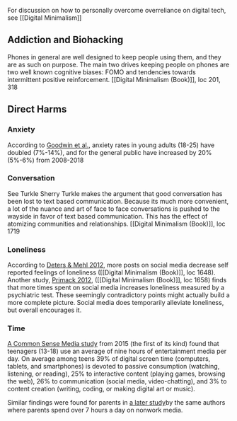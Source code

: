 For discussion on how to personally overcome overreliance on digital tech, see [[Digital Minimalism]]

## Addiction and Biohacking
Phones in general are well designed to keep people using them, and they are as such on purpose. The main two drives keeping people on phones are two well known cognitive biases: FOMO and tendencies towards intermittent positive reinforcement.
	[[Digital Minimalism (Book)]], loc 201, 318


## Direct Harms

### Anxiety
According to [Goodwin et al.](https://www.ncbi.nlm.nih.gov/pmc/articles/PMC7441973/), anxiety rates in young adults (18-25) have doubled (7%-14%), and for the general public have increased by 20% (5%-6%) from 2008-2018

### Conversation
See Turkle
Sherry Turkle makes the argument that good conversation has been lost to text based communication. Because its much more convenient, a lot of the nuance and art of face to face conversations is pushed to the wayside in favor of text based communication. This has the effect of atomizing communities and relationships. 
	[[Digital Minimalism (Book)]], loc 1719
### Loneliness
According to [Deters & Mehl 2012](https://journals.sagepub.com/doi/abs/10.1177/1948550612469233), more posts on social media decrease self reported feelings of loneliness ([[Digital Minimalism (Book)]], loc 1648). Another study, [Primack 2012](https://www.researchgate.net/publication/314258481_Social_Media_Use_and_Perceived_Social_Isolation_Among_Young_Adults_in_the_US), ([[Digital Minimalism (Book)]], loc 1658) finds that more times spent on social media increases loneliness measured by a psychiatric test. These seemingly contradictory points might actually build a more complete picture. Social media does temporarily alleviate loneliness, but overall encourages it. 
### Time
[A Common Sense Media study](https://www.commonsensemedia.org/press-releases/landmark-report-us-teens-use-an-average-of-nine-hours-of-media-per-day-tweens-use-six-hours) from 2015 (the first of its kind) found that teenagers (13-18) use an average of nine hours of entertainment media per day.
	On average among teens 39% of digital screen time (computers, tablets, and smartphones) is devoted to passive consumption (watching, listening, or reading), 25% to interactive content (playing games, browsing the web), 26% to communication (social media, video-chatting), and 3% to content creation (writing, coding, or making digital art or music).

Similar findings were found for parents in [a later study](https://www.commonsensemedia.org/press-releases/new-report-parents-spend-more-than-nine-hours-a-day-with-screen-media)by the same authors where parents spend over 7 hours a day on nonwork media.




